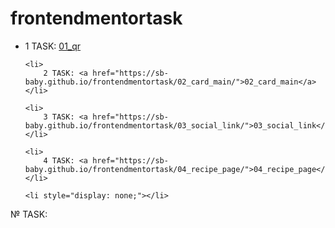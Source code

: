 # frontendmentortask

<ul>
    <li>
        1 TASK: <a href="https://sb-baby.github.io/frontendmentortask/01_qr/">01_qr</a>
    </li>

    <li>
        2 TASK: <a href="https://sb-baby.github.io/frontendmentortask/02_card_main/">02_card_main</a>
    </li>

    <li>
        3 TASK: <a href="https://sb-baby.github.io/frontendmentortask/03_social_link/">03_social_link</a>
    </li>

    <li>
        4 TASK: <a href="https://sb-baby.github.io/frontendmentortask/04_recipe_page/">04_recipe_page</a>
    </li>

    <li style="display: none;"></li>
</ul>



№ TASK: <a href=""></a>
